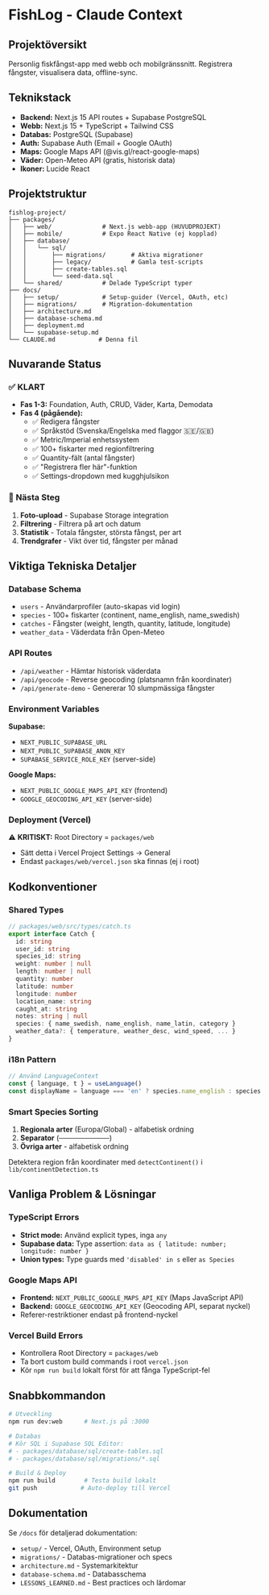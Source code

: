 # FishLog - Claude Context

## Projektöversikt
Personlig fiskfångst-app med webb och mobilgränssnitt. Registrera fångster, visualisera data, offline-sync.

## Teknikstack
- **Backend:** Next.js 15 API routes + Supabase PostgreSQL
- **Webb:** Next.js 15 + TypeScript + Tailwind CSS
- **Databas:** PostgreSQL (Supabase)
- **Auth:** Supabase Auth (Email + Google OAuth)
- **Maps:** Google Maps API (@vis.gl/react-google-maps)
- **Väder:** Open-Meteo API (gratis, historisk data)
- **Ikoner:** Lucide React

## Projektstruktur
```
fishlog-project/
├── packages/
│   ├── web/              # Next.js webb-app (HUVUDPROJEKT)
│   ├── mobile/           # Expo React Native (ej kopplad)
│   ├── database/
│   │   └── sql/
│   │       ├── migrations/       # Aktiva migrationer
│   │       ├── legacy/           # Gamla test-scripts
│   │       ├── create-tables.sql
│   │       └── seed-data.sql
│   └── shared/           # Delade TypeScript typer
├── docs/
│   ├── setup/            # Setup-guider (Vercel, OAuth, etc)
│   ├── migrations/       # Migration-dokumentation
│   ├── architecture.md
│   ├── database-schema.md
│   ├── deployment.md
│   └── supabase-setup.md
└── CLAUDE.md            # Denna fil
```

## Nuvarande Status

### ✅ KLART
- **Fas 1-3:** Foundation, Auth, CRUD, Väder, Karta, Demodata
- **Fas 4 (pågående):**
  - ✅ Redigera fångster
  - ✅ Språkstöd (Svenska/Engelska med flaggor 🇸🇪/🇬🇧)
  - ✅ Metric/Imperial enhetssystem
  - ✅ 100+ fiskarter med regionfiltrering
  - ✅ Quantity-fält (antal fångster)
  - ✅ "Registrera fler här"-funktion
  - ✅ Settings-dropdown med kugghjulsikon

### 🚧 Nästa Steg
1. **Foto-upload** - Supabase Storage integration
2. **Filtrering** - Filtrera på art och datum
3. **Statistik** - Totala fångster, största fångst, per art
4. **Trendgrafer** - Vikt över tid, fångster per månad

## Viktiga Tekniska Detaljer

### Database Schema
- `users` - Användarprofiler (auto-skapas vid login)
- `species` - 100+ fiskarter (continent, name_english, name_swedish)
- `catches` - Fångster (weight, length, quantity, latitude, longitude)
- `weather_data` - Väderdata från Open-Meteo

### API Routes
- `/api/weather` - Hämtar historisk väderdata
- `/api/geocode` - Reverse geocoding (platsnamn från koordinater)
- `/api/generate-demo` - Genererar 10 slumpmässiga fångster

### Environment Variables
**Supabase:**
- `NEXT_PUBLIC_SUPABASE_URL`
- `NEXT_PUBLIC_SUPABASE_ANON_KEY`
- `SUPABASE_SERVICE_ROLE_KEY` (server-side)

**Google Maps:**
- `NEXT_PUBLIC_GOOGLE_MAPS_API_KEY` (frontend)
- `GOOGLE_GEOCODING_API_KEY` (server-side)

### Deployment (Vercel)
⚠️ **KRITISKT:** Root Directory = `packages/web`
- Sätt detta i Vercel Project Settings → General
- Endast `packages/web/vercel.json` ska finnas (ej i root)

## Kodkonventioner

### Shared Types
```typescript
// packages/web/src/types/catch.ts
export interface Catch {
  id: string
  user_id: string
  species_id: string
  weight: number | null
  length: number | null
  quantity: number
  latitude: number
  longitude: number
  location_name: string
  caught_at: string
  notes: string | null
  species: { name_swedish, name_english, name_latin, category }
  weather_data?: { temperature, weather_desc, wind_speed, ... }
}
```

### i18n Pattern
```typescript
// Använd LanguageContext
const { language, t } = useLanguage()
const displayName = language === 'en' ? species.name_english : species.name_swedish
```

### Smart Species Sorting
1. **Regionala arter** (Europa/Global) - alfabetisk ordning
2. **Separator** (`──────────────`)
3. **Övriga arter** - alfabetisk ordning

Detektera region från koordinater med `detectContinent()` i `lib/continentDetection.ts`

## Vanliga Problem & Lösningar

### TypeScript Errors
- **Strict mode:** Använd explicit types, inga `any`
- **Supabase data:** Type assertion: `data as { latitude: number; longitude: number }`
- **Union types:** Type guards med `'disabled' in s` eller `as Species`

### Google Maps API
- **Frontend:** `NEXT_PUBLIC_GOOGLE_MAPS_API_KEY` (Maps JavaScript API)
- **Backend:** `GOOGLE_GEOCODING_API_KEY` (Geocoding API, separat nyckel)
- Referer-restriktioner endast på frontend-nyckel

### Vercel Build Errors
- Kontrollera Root Directory = `packages/web`
- Ta bort custom build commands i root `vercel.json`
- Kör `npm run build` lokalt först för att fånga TypeScript-fel

## Snabbkommandon
```bash
# Utveckling
npm run dev:web      # Next.js på :3000

# Databas
# Kör SQL i Supabase SQL Editor:
# - packages/database/sql/create-tables.sql
# - packages/database/sql/migrations/*.sql

# Build & Deploy
npm run build        # Testa build lokalt
git push            # Auto-deploy till Vercel
```

## Dokumentation
Se `/docs` för detaljerad dokumentation:
- `setup/` - Vercel, OAuth, Environment setup
- `migrations/` - Databas-migrationer och specs
- `architecture.md` - Systemarkitektur
- `database-schema.md` - Databasschema
- `LESSONS_LEARNED.md` - Best practices och lärdomar
